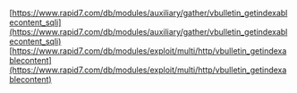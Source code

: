[https://www.rapid7.com/db/modules/auxiliary/gather/vbulletin_getindexablecontent_sqli](https://www.rapid7.com/db/modules/auxiliary/gather/vbulletin_getindexablecontent_sqli)
[https://www.rapid7.com/db/modules/exploit/multi/http/vbulletin_getindexablecontent](https://www.rapid7.com/db/modules/exploit/multi/http/vbulletin_getindexablecontent)
